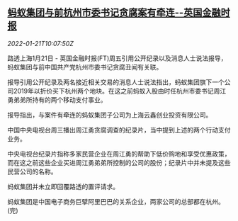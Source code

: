 <!--1642761068000-->
[蚂蚁集团与前杭州市委书记贪腐案有牵连--英国金融时报](https://cn.reuters.com/article/ft-ant-group-hangzhou-official0121-idCNKBS2JV0TE)
------

<div><i>2022-01-21T10:07:50Z</i></div><p>路透上海1月21日 - 英国金融时报(FT)周五引用公开纪录以及消息人士说法报导，蚂蚁集团与前中国共产党杭州市委书记贪腐丑闻有关联。</p><p>报导引用公开纪录及两名接近相关交易的消息人士说法指出，蚂蚁集团旗下一个公司2019年以折价买下杭州两个地块。在这之前蚂蚁入股由时任杭州市委书记周江勇弟弟所持有的两个移动支付事业。</p><p>报导指出，与案件有牵连的蚂蚁集团子公司为上海云鑫创业投资有限公司。</p><p>中国中央电视台周三播出周江勇贪腐调查的纪录片，当中提到上述的两个行动支付业务。</p><p>中央电视台纪录片指称多家民营企业在周江勇的帮助下低价购地和享受优惠政策，而在这之前这些企业买进周江勇弟弟所控制的公司的股份；纪录片中并未提及这些民营公司的名称。</p><p>蚂蚁集团并未立即回覆路透的置评请求。</p><p>蚂蚁集团是中国电子商务巨擘阿里巴巴的关系企业，两家公司的总部都在杭州。(完)</p>
